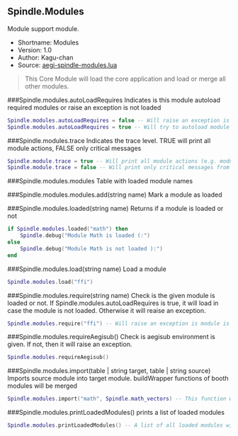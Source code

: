 Spindle.Modules
---------------
Module support module.

* Shortname: Modules
* Version: 1.0
* Author: Kagu-chan
* Source: [aegi-spindle-modules.lua](https://github.com/Kagurame/AegiSpindle/tree/dev/src/aegi-spindle-modules.lua)

> This Core Module will load the core application and load or merge all other modules.

###Spindle.modules.autoLoadRequires
Indicates is this module autoload required modules or raise an exception is not loaded
```lua
Spindle.modules.autoLoadRequires = false -- Will raise an exception is any dependency is not given
Spindle.modules.autoLoadRequires = true -- Will try to autoload module is any dependency is not given
```

###Spindle.modules.trace
Indicates the trace level. TRUE will print all module actions, FALSE only critical messages
```lua
Spindle.module.trace = true -- Will print all module actions (e.g. module load)
Spindle.module.trace = false -- Will print only critical messages from modules module (e.g. module not found)
```

###Spindle.modules.modules
Table with loaded module names


###Spindle.modules.modules.add(string name)
Mark a module as loaded


###Spindle.modules.loaded(string name)
Returns if a module is loaded or not
```lua
if Spindle.modules.loaded("math") then
	Spindle.debug("Module Math is loaded (:")
else
	Spindle.debug("Module Math is not loaded ):")
end
```

###Spindle.modules.load(string name)
Load a module
```lua
Spindle.modules.load("ffi")
```

###Spindle.modules.require(string name)
Check is the given module is loaded or not. If Spindle.modules.autoLoadRequires is true, it will load in case the module is not loaded. Otherwise it will reaise an exception.
```lua
Spindle.modules.require("ffi") -- Will raise an exception is module is not loaded and Spindle.modules.autoLoadRequires is set to false
```

###Spindle.modules.requireAegisub()
Check is aegisub environment is given. If not, then it will raise an exception.
```lua
Spindle.modules.requireAegisub()
```

###Spindle.modules.import(table | string target, table | string source)
Imports source module into target module. buildWrapper functions of booth modules will be merged
```lua
Spindle.modules.import("math", Spindle.math_vectors) -- This function will also merge the buildWrapper() functions is defined in both modules
```

###Spindle.modules.printLoadedModules()
prints a list of loaded modules
```lua
Spindle.modules.printLoadedModules() -- A list of all loaded modules will be printed out
```
